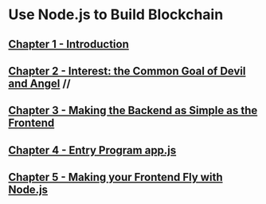 # Use Node.js to Build Blockchain

## [Chapter 1 - Introduction](https://github.com/blockchain-ebook/nodejs-blockchain/tree/master/chapter1)

[//]: # (Some of the titles inclue a subtitle. This one uses ':' but the other two used '-')
## [Chapter 2 - Interest: the Common Goal of Devil and Angel](https://github.com/blockchain-ebook/nodejs-blockchain/tree/master/chapter2) // 

## [Chapter 3 - Making the Backend as Simple as the Frontend](https://github.com/blockchain-ebook/nodejs-blockchain/tree/master/chapter3)

[//]: # (Thought `Node.js -` is a bit redundant )
## [Chapter 4 - Entry Program app.js](https://github.com/blockchain-ebook/nodejs-blockchain/tree/master/chapter4)

## [Chapter 5 - Making your Frontend Fly with Node.js](https://github.com/blockchain-ebook/nodejs-blockchain/tree/master/chapter5)



